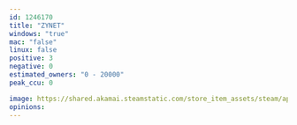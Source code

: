 ```yaml
---
id: 1246170
title: "ZYNET"
windows: "true"
mac: "false"
linux: false
positive: 3
negative: 0
estimated_owners: "0 - 20000"
peak_ccu: 0

image: https://shared.akamai.steamstatic.com/store_item_assets/steam/apps/1246170/header.jpg?t=1632146230
opinions:
---
```

